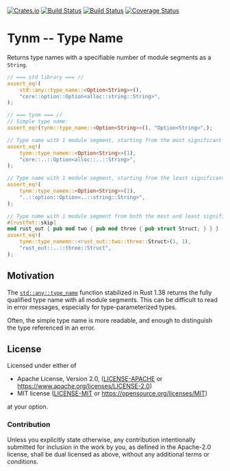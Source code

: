 [![Crates.io](https://img.shields.io/crates/v/tynm.svg)](https://crates.io/crates/tynm)
[![Build Status](https://ci.appveyor.com/api/projects/status/github/azriel91/tynm?branch=master&svg=true)](https://ci.appveyor.com/project/azriel91/tynm/branch/master)
[![Build Status](https://travis-ci.org/azriel91/tynm.svg?branch=master)](https://travis-ci.org/azriel91/tynm)
[![Coverage Status](https://codecov.io/gh/azriel91/tynm/branch/master/graph/badge.svg)](https://codecov.io/gh/azriel91/tynm)

# Tynm -- Type Name

Returns type names with a specifiable number of module segments as a `String`.

```rust
// === std library === //
assert_eq!(
    std::any::type_name::<Option<String>>(),
    "core::option::Option<alloc::string::String>",
);

// === tynm === //
// Simple type name:
assert_eq!(tynm::type_name::<Option<String>>(), "Option<String>",);

// Type name with 1 module segment, starting from the most significant module.
assert_eq!(
    tynm::type_namem::<Option<String>>(1),
    "core::..::Option<alloc::..::String>",
);

// Type name with 1 module segment, starting from the least significant module.
assert_eq!(
    tynm::type_namen::<Option<String>>(1),
    "..::option::Option<..::string::String>",
);

// Type name with 1 module segment from both the most and least significant modules.
#[rustfmt::skip]
mod rust_out { pub mod two { pub mod three { pub struct Struct; } } }
assert_eq!(
    tynm::type_namemn::<rust_out::two::three::Struct>(1, 1),
    "rust_out::..::three::Struct",
);
```

## Motivation

The [`std::any::type_name`] function stabilized in Rust 1.38 returns the fully qualified type
name with all module segments. This can be difficult to read in error messages, especially for
type-parameterized types.

Often, the simple type name is more readable, and enough to distinguish the type referenced in
an error.

[`std::any::type_name`]: https://doc.rust-lang.org/std/any/fn.type_name.html

## License

Licensed under either of

* Apache License, Version 2.0, ([LICENSE-APACHE](LICENSE-APACHE) or https://www.apache.org/licenses/LICENSE-2.0)
* MIT license ([LICENSE-MIT](LICENSE-MIT) or https://opensource.org/licenses/MIT)

at your option.

### Contribution

Unless you explicitly state otherwise, any contribution intentionally
submitted for inclusion in the work by you, as defined in the Apache-2.0
license, shall be dual licensed as above, without any additional terms or
conditions.
